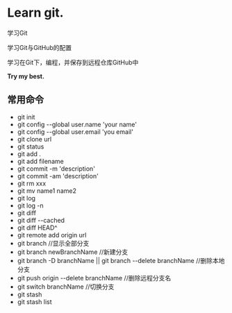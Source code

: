 # Learn git.

学习Git

学习Git与GitHub的配置

学习在Git下，编程，并保存到远程仓库GitHub中

**Try my best.**

## 常用命令

- git init
- git config --global user.name 'your name'
- git config --global user.email 'you email'
- git clone url
- git status
- git add .
- git add filename
- git commit -m 'description'
- git commit -am 'description'
- git rm xxx
- git mv name1 name2
- git log
- git log -n
- git diff
- git diff --cached
- git diff HEAD^
- git remote add origin url
- git branch   //显示全部分支
- git branch newBranchName  //新建分支
- git branch -D branchName || git branch --delete branchName  //删除本地分支
- git push origin --delete branchName  //删除远程分支名
- git switch branchName //切换分支
- git stash
- git stash list
